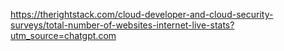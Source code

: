 https://therightstack.com/cloud-developer-and-cloud-security-surveys/total-number-of-websites-internet-live-stats?utm_source=chatgpt.com